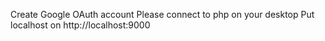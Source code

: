 Create Google OAuth account
Please connect to php on your desktop
Put localhost on http://localhost:9000
